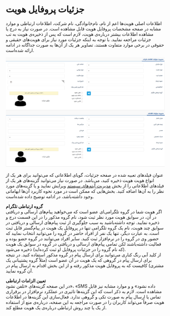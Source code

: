 # جزئیات پروفایل هویت
اطلاعات اصلی هویت‌ها اعم از نام، نام‌خانوادگی، نام شرکت، اطلاعات ارتباطی و موارد مشابه در صفحه مشخصات پروفایل هویت قابل مشاهده است. در صورت نیاز به درج یا مشاهده اطلاعات بیشتر درباره‌ی هویت، لازم است که پس از ذخیره‌ی هویت به تب جزئیات مراجعه نمایید. 
با توجه به اینکه جزئیات مورد نیاز برای هویت‌های حقیقی و حقوقی در برخی موارد متفاوت هستند، تصاویر هر یک از آن‌ها به صورت جداگانه در ادامه ارائه شده‌است.<br>

![صفحه جزئیات مخاطب ](./Image/profile-details-2.8.7.1.png)

عنوان فیلدهای تعبیه شده در صفحه جزئیات، گویای اطلاعاتی که می‌توانید برای هر یک از انواع هویت هویت ذخیره کنید، می‌باشد. در صورت نیاز می‌توانید گزینه‌های هر یک از فیلدهای اطلاعاتی را از بخش [مدیریت آیتم‌های سیستم](https://github.com/1stco/PayamGostarDocs/blob/master/Help/Basic-Information/Management-of-system-items/Management-of-system-items.md) ویرایش نمایید و یا گزینه‌های مورد نظر را به آن‌ها اضافه کنید. بخش‌هایی که ممکن است در مورد نحوه کاربرد آن‌ها ابهاماتی وجود داشته‌باشد، در ادامه توضیح داده شده‌است.<br>

**گروه ارتباطی تلگرام**<br>
اگر هویت شما در گروه تلگرامی‌ای عضو است که می‌خواهید پیام‌های ارسالی و دریافتی در آن، در سوابق هویت مورد نظر ثبت شود، نام گروه مذکور را در این قسمت درج و ذخیره نمایید. توجه داشته‌باشید به سبب جلوگیری از ثبت پیام‌های ارسالی و دریافتی در سوابق چند هویت، نام یک گروه تلگرامی تنها در پروفایل یک هویت در پیام‌گستر قابل ثبت است. به عبارت دیگر، تنها یک نفر از افراد حاضر در گروه را می‌توانید انتخاب نمایید که حضور وی در گروه را در نرم‌افزار ثبت کنید. سایر افراد می‌توانند در گروه حضو بوده و فعالیت داشته‌باشند لکن تمامی پیام‌های ارسالی و دریافتی در گروه در سوابق یک هویت (که نام گروه را در جزئیات پروفایل او ثبت کرده‌اید) ذخیره می‌شود. <br>
از کلید آبی رنگ کناری می‌توانید برای ارسال پیام در گروه مذکور استفاده کنید. در نتیجه برای ارسال پیام در گروهی که یک هویت در آن عضو است (مثلاً گروه پشتیبانی یک مشتری) کافیست که به پروفایل هویت مذکور رفته و از این بخش اقدام به ارسال پیام در آن گروه نمایید.<br>

**تعیین الزامات ارتباطی**<br>
در این صفحه گزینه‌های «تلفن نشود»، «SMS داده نشود» و و موارد مشابه نیز قابل مشاهده است. لازم به ذکر است که این گزینه‌ها تاثیری در عملکرد نرم‌افزار در برقراری تماس یا ارسال پیام به صورت تکی و گروهی ندارد. فعال‌سازی این گزینه‌ها در اطلاعات هویت صرفاً می‌تواند کاربران را در صورت مراجعه به این صفحه، درباره‌ی منع از استفاده از یک یا چند روش ارتباطی درباره‌ی یک هویت مطلع کند.<br>